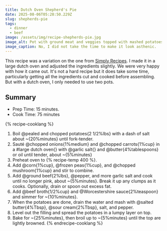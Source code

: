 ```yaml
---
title: Dutch Oven Shepherd's Pie
date: 2025-08-06T05:28:50.229Z
slug: shepherds-pie
tags:
  - dinner
  - beef
image: /assets/img/recipe-shepherds-pie.jpg
image_alt: Pot with ground meat and veggies topped with mashed potatoes.
image_caption: No, I did not take the time to make it look asthenic.
---
```


This recipe was a variation on the one from [Simply Recipes](https://www.simplyrecipes.com/recipes/easy_shepherds_pie/).
I made it in a large dutch oven and adjusted the ingredients slightly.
We were very happy with how it came out.
It's not a hard recipe but it does take some time, particularly getting all the ingredients cut and cooked before assembling.
But with a dutch oven, I only needed to use two pots.

## Summary

- Prep Time: 15 minutes.
- Cook Time: 75 minutes

{% recipe-cooklang %}

1. Boil @pealed and chopped potatoes{2 1/2%lbs} with a dash of salt about ~{20%minutes} until fork-tender.
1. Sauté @chopped onions{1%medium} and @chopped carrots{1%cup} in a #large dutch oven{} with @garlic salt{} and @butter{4%tablespoons} or oil until tender, about ~{5%minutes}
1. Preheat oven to {% recipe-temp 400 %}.
1. Add @corn{1%cup}, @frozen peas{1%cup}, and @chopped mushroom{1%cup} and stir to combine.
1. Add @ground beef{2%lbs}, @pepper, and more garlic salt and cook until no longer pink, about ~{5%minutes}. Break it up any clumps as it cooks. Optionally, drain or spoon out excess fat.
1. Add @beef broth{1/2%cup} and @Worcestershire sauce{2%teaspoon} and simmer for ~{10%minutes}.
1. When the potatoes are done, drain the water and mash with @salted butter{4%Tbsp}, @sour cream{2%Tbsp}, salt, and pepper.
1. Level out the filling and spread the potatoes in a lumpy layer on top.
1. Bake for ~{25%minutes}, then broil up to ~{5%minutes} until the top are lightly browned.
   {% endrecipe-cooklang %}
